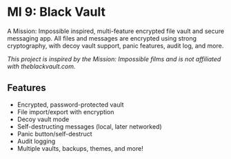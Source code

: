 # MI 9: Black Vault

A Mission: Impossible inspired, multi-feature encrypted file vault and secure messaging app. 
All files and messages are encrypted using strong cryptography, with decoy vault support, panic features, audit log, and more.

*This project is inspired by the Mission: Impossible films and is not affiliated with theblackvault.com.*

## Features

- Encrypted, password-protected vault
- File import/export with encryption
- Decoy vault mode
- Self-destructing messages (local, later networked)
- Panic button/self-destruct
- Audit logging
- Multiple vaults, backups, themes, and more!
